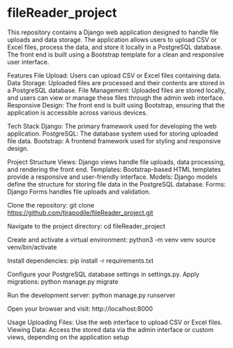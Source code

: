 # fileReader_project
This repository contains a Django web application designed to handle file uploads and data storage. The application allows users to upload CSV or Excel files, process the data, and store it locally in a PostgreSQL database. The front end is built using a Bootstrap template for a clean and responsive user interface.

Features
File Upload: Users can upload CSV or Excel files containing data.
Data Storage: Uploaded files are processed and their contents are stored in a PostgreSQL database.
File Management: Uploaded files are stored locally, and users can view or manage these files through the admin web interface.
Responsive Design: The front end is built using Bootstrap, ensuring that the application is accessible across various devices.

Tech Stack
Django: The primary framework used for developing the web application.
PostgreSQL: The database system used for storing uploaded file data.
Bootstrap: A frontend framework used for styling and responsive design.

Project Structure
Views: Django views handle file uploads, data processing, and rendering the front end.
Templates: Bootstrap-based HTML templates provide a responsive and user-friendly interface.
Models: Django models define the structure for storing file data in the PostgreSQL database.
Forms: Django Forms handles file uploads and validation.

Clone the repository:
git clone  https://github.com/tjrapodile/fileReader_project.git

Navigate to the project directory:
cd fileReader_project

Create and activate a virtual environment:
python3 -m venv venv
source venv/bin/activate

Install dependencies:
pip install -r requirements.txt

Configure your PostgreSQL database settings in settings.py.
Apply migrations:
python manage.py migrate

Run the development server:
python manage.py runserver

Open your browser and visit:
http://localhost:8000

Usage
Uploading Files: Use the web interface to upload CSV or Excel files.
Viewing Data: Access the stored data via the admin interface or custom views, depending on the application setup
